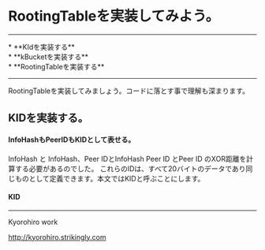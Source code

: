 # RootingTableを実装してみよう。
<hr>
* **KIdを実装する**
<br>
* **kBucketを実装する**
<br>
* **RootingTableを実装する**
<br>
<hr>

RootingTableを実装してみましょう。コードに落とす事で理解も深まります。

## KIDを実装する。

#### InfoHashもPeerIDもKIDとして表せる。
InfoHash と InfoHash、Peer IDとInfoHash Peer ID とPeer ID のXOR距離を計算する必要があるのでした。
これらのIDは、すべて20バイトのデータであり同じものとして定義できます。本文ではKIDと呼ぶことにします。

#### KID






-------
Kyorohiro work

http://kyorohiro.strikingly.com
